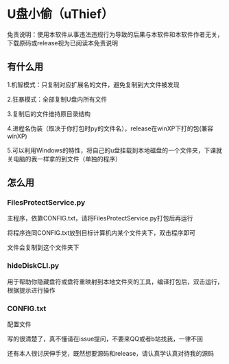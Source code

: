 # U盘小偷（uThief）

免责说明：使用本软件从事违法违规行为导致的后果与本软件和本软件作者无关，下载原码或release视为已阅读本免责说明

## 有什么用

1.机智模式：只复制对应扩展名的文件，避免复制到大文件被发现

2.狂暴模式：全部复制U盘内所有文件

3.复制后的文件维持原目录结构

4.进程名伪装（取决于你打包时py的文件名），release在winXP下打的包(兼容winXP)

5.可以利用Windows的特性，将自己的u盘挂载到本地磁盘的一个文件夹，下课就关电脑的我一样拿的到文件（单独的程序）


## 怎么用

### FilesProtectService.py

主程序，依靠CONFIG.txt，请将FilesProtectService.py打包后再运行

将程序连同CONFIG.txt放到目标计算机内某个文件夹下，双击程序即可

文件会复制到这个文件夹下

### hideDiskCLI.py

用于帮助你隐藏盘符或盘符重映射到本地文件夹的工具，编译打包后，双击运行，根据提示进行操作

### CONFIG.txt

配置文件

写的很清楚了，真不懂请在issue提问，不要来QQ或者b站找我，一律不回

还有本人很讨厌伸手党，既然想要源码和release，请认真学认真对待我的源码
